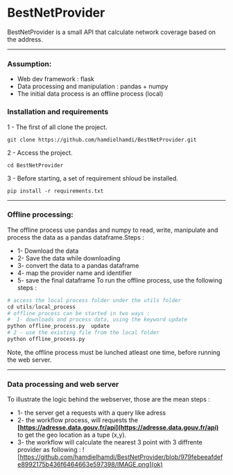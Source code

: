 
# BestNetProvider
BestNetProvider is a small API that calculate network coverage based on the address.


----

### Assumption: 
* Web dev framework  : flask 
* Data processing and manipulation  : pandas + numpy 
* The initial data process is an offline process (local)

### Installation and requirements
1 - The first of all clone the project.
```
git clone https://github.com/hamdielhamdi/BestNetProvider.git
```
2 - Access the project.
```
cd BestNetProvider
```
3 - Before starting, a set of requirement shloud be installed.
```
pip install -r requirements.txt
```
---
### Offline processing: 
The offline process use pandas and numpy to read, write, manipulate and process the data as a pandas dataframe.Steps : 
* 1- Download the data 
* 2- Save the data while downloading 
* 3- convert the data to a pandas dataframe
* 4- map the provider name and identifier 
* 5- save the final dataframe
To run the offline process, use the following steps : 
```python
# access the local process folder under the utils folder
cd utils/local_process
# offline process can be started in two ways : 
#  1- downloads and process data, using the keyword update 
python offline_process.py  update
# 2 - use the existing file from the local folder 
python offline_process.py
```
Note, the offline process must be lunched atleast one time, before running the web server.

---
### Data processing and web server
To illustrate the logic behind the webserver, those are the mean steps : 
* 1- the server get a requests with a query like adress
* 2- the workflow process, will requests the **[https://adresse.data.gouv.fr/api](https://adresse.data.gouv.fr/api)** to get the geo location as a tupe (x,y).
* 3- the workflow will calculate the nearest 3 point with 3 diffrente provider as following : 
![https://github.com/hamdielhamdi/BestNetProvider/blob/979febeeafdefe8992175b436f6464663e597398/IMAGE.png](ok)
